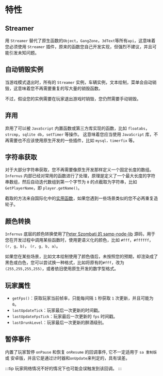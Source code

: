# 特性

## Streamer

用 `Streamer` 替代了原生函数的`Object`，`GangZone`，`3dText`等所有`api`，这意味着您必须使用 `Streamer` 插件，原来的函数您自己开发实现，但强烈不建议，并且可能引发未知问题。

## 自动销毁实例

当游戏模式退出时，所有的 `Streamer` 实例，车辆实例，文本绘制，菜单会自动销毁，这意味着您不再需要重复的写大量的销毁函数。

不过，假设您的实例需要在玩家退出游戏时销毁，您仍然需要手动销毁。

## 弃用

弃用了可以被 `JavaScript` 内置函数或第三方库实现的函数，比如 `floatabs`， `strcmp`，`sqlite db`，`setTimer` 等操作。
这意味着您应当使用 `JavaScript` 库，不再需要也不应该使用原生开发的一些插件，比如 `mysql，timerfix` 等。

## 字符串获取

对于大部分字符串获取，您不再需要像原生开发那样定义一个固定长度的数组。 `Infernus` 内部已经对常用的函数进行了处理，原理是定义了一个最大长度的字符串数组，然后自动迭代数组到第一个字节为 `0` 的点截取为字符串，比如 `GetPlayerName`，即 `player.getName()`。

截取的方法来自国际化中的[实用函数](./i18n.md#实用函数)，如果您遇到一些场景类似的您不必再重复造轮子。

## 颜色转换

`Infernus` 底层的颜色转换使用了[Peter Szombati 的 samp-node-lib](https://github.com/peterszombati/samp-node-lib) 源码，用于您在开发过程中调用某些函数时，使用更语义化的颜色，比如 `#fff`，`#ffffff`，`(r, g, b)`， `(r, g, b, a)`。

如果您在某些场景，比如文本绘制使用了颜色值后，未按照您的预期，却渲染成了黑色或白色，您可以尝试换一种格式，比如将原有的`#fff`，改为 `(255,255,255,255)`，或者依旧使用原生开发的数字型格式。

## 玩家属性

- `getFps()`：获取玩家当前帧率，只能每间隔 `1` 秒获取 `1` 次更新，并且可能为 `0`。
- `lastUpdateTick`：玩家最后一次更新的时间戳。
- `lastUpdateFpsTick`：玩家最后一次更新的 `fps` 时间戳。
- `lastDrunkLevel`：玩家最后一次更新的醉酒级别。

## 暂停事件

内置了玩家暂停 `onPause` 和恢复 `onResume` 的回调事件, 它不一定适用于 `sa 重制版` 或 安卓版，并且它是通过计时器和`onUpdate`来判定的，具有误差。

:::tip
玩家网络情况不好的情况下也可能会误触发到该回调。
:::
